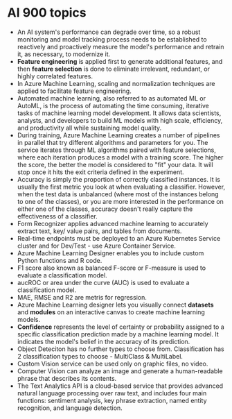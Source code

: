 # AI 900 topics

- An AI system's performance can degrade over time, so a robust monitoring and model tracking process needs to be established to reactively and proactively measure the model's performance and retrain it, as necessary, to modernize it.
- **Feature engineering** is applied first to generate additional features, and then **feature selection** is done to eliminate irrelevant, redundant, or highly correlated features.
- In Azure Machine Learning, scaling and normalization techniques are applied to facilitate feature engineering. 
- Automated machine learning, also referred to as automated ML or AutoML, is the process of automating the time consuming, iterative tasks of machine learning model development. It allows data scientists, analysts, and developers to build ML models with high scale, efficiency, and productivity all while sustaining model quality.
- During training, Azure Machine Learning creates a number of pipelines in parallel that try different algorithms and parameters for you. The service iterates through
ML algorithms paired with feature selections, where each iteration produces a model with a training score. The higher the score, the better the model is considered to "fit" your data. It will stop once it hits the exit criteria defined in the experiment.
- Accuracy is simply the proportion of correctly classified instances. It is usually the first metric you look at when evaluating a classifier. However, when the test data is unbalanced (where most of the instances belong to one of the classes), or you are more interested in the performance on either one of the classes, accuracy doesn't really capture the effectiveness of a classifier.
- Form Recognizer applies advanced machine learning to accurately extract text, key/ value pairs, and tables from documents.
- Real-time endpoints must be deployed to an Azure Kubernetes Service cluster and for Dev/Test - use Azure Container Service.
- Azure Machine Learning Designer enables you to include custom Python functions and R code.
- F1 score also known as balanced F-score or F-measure is used to evaluate a classification model.
- aucROC or area under the curve (AUC) is used to evaluate a classification model.
- MAE, RMSE and R2 are metris for regression.
- Azure Machine Learning designer lets you visually connect **datasets** and **modules** on an interactive canvas to create machine learning models.
- **Confidence** represents the level of certainty or probability assigned to a specific classification prediction made by a machine learning model. It indicates the model's belief in the accuracy of its prediction. 
- Object Deteciton has no further types to choose from. Classification has 2 classification types to choose - MultiClass & MultiLabel.
- Custom Vision service can be used only on graphic files, no video.
- Computer Vision can analyze an image and generate a human-readable phrase that describes its contents. 
- The Text Analytics API is a cloud-based service that provides advanced natural language processing over raw text, and includes four main functions: sentiment analysis, key phrase extraction, named entity recognition, and language detection.